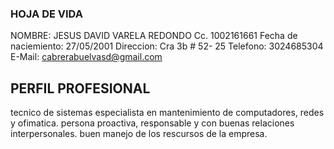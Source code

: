 ### HOJA DE VIDA

NOMBRE: JESUS DAVID VARELA REDONDO 
Cc. 1002161661
Fecha de naciemiento: 27/05/2001
Direccion: Cra 3b # 52- 25
Telefono: 3024685304
E-Mail: cabrerabuelvasd@gmail.com

## PERFIL PROFESIONAL

tecnico de sistemas especialista en mantenimiento de computadores, redes y ofimatica. persona proactiva, responsable y con buenas relaciones interpersonales. buen manejo de los rescursos de la empresa.
